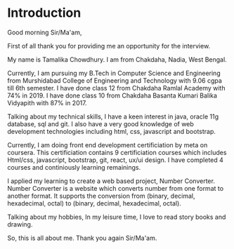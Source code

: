 # Introduction
Good morning Sir/Ma'am,

First of all thank you for providing me an opportunity for the interview.

My name is Tamalika Chowdhury. I am from Chakdaha, Nadia, West Bengal.

Currently, I am pursuing my B.Tech in Computer Science and Engineering from Murshidabad College of Engineering and Technology with 9.06 cgpa 
till 6th semester. I have done class 12 from Chakdaha Ramlal Academy with 74% in 2019. I have done class 10 from Chakdaha Basanta Kumari Balika Vidyapith with 87% in 2017.

Talking about my technical skills, I have a keen interest in java, oracle 11g database, sql and git. I also have a very good knowledge of web development technologies including html, css, javascript and bootstrap.

Currently, I am doing front end development certificiation by meta on coursera. This certificiation contains 9 certificiation courses which includes Html/css, javascript, bootstrap, git, react, ux/ui design. I have completed 4 courses and continiously learning remainings.

I applied my learning to create a web based project, Number Converter. Number Converter is a website which converts number from one format to another format. It supports the conversion from (binary, decimal, hexadecimal, octal) to (binary, decimal, hexadecimal, octal).

Talking about my hobbies, In my leisure time, I love to read story books and drawing.

So, this is all about me.
Thank you again Sir/Ma'am.
